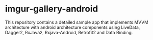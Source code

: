 # imgur-gallery-android
This repository contains a detailed sample app that implements MVVM architecture with android architecture components using LiveData, Dagger2, RxJava2, Rxjava-Android, Retrofit2 and Data Binding.
